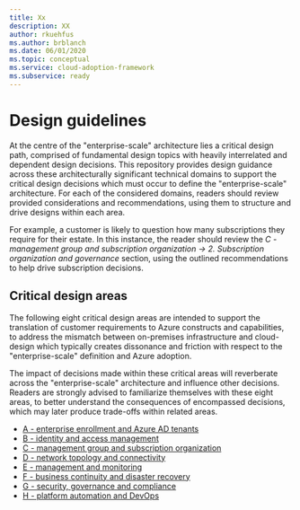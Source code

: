 ```yaml
---
title: Xx
description: XX
author: rkuehfus
ms.author: brblanch
ms.date: 06/01/2020
ms.topic: conceptual
ms.service: cloud-adoption-framework
ms.subservice: ready
---
```


# Design guidelines

At the centre of the "enterprise-scale" architecture lies a critical design path, comprised of fundamental design topics with heavily interrelated and dependent design decisions. This repository provides design guidance across these architecturally significant technical domains to support the critical design decisions which must occur to define the "enterprise-scale" architecture. For each of the considered domains, readers should review provided considerations and recommendations, using them to structure and drive designs within each area.

For example, a customer is likely to question how many subscriptions they require for their estate. In this instance, the reader should review the *C - management group and subscription organization -&gt; 2. Subscription organization and governance* section, using the outlined recommendations to help drive subscription decisions.

## Critical design areas

The following eight critical design areas are intended to support the translation of customer requirements to Azure constructs and capabilities, to address the mismatch between on-premises infrastructure and cloud-design which typically creates dissonance and friction with respect to the "enterprise-scale" definition and Azure adoption.

The impact of decisions made within these critical areas will reverberate across the "enterprise-scale" architecture and influence other decisions. Readers are strongly advised to familiarize themselves with these eight areas, to better understand the consequences of encompassed decisions, which may later produce trade-offs within related areas.

- [A - enterprise enrollment and Azure AD tenants](./Enterprise-Enrollment-and-Azure-AD-Tenants.md)
- [B - identity and access management](./Identity-and-Access-Management.md)
- [C - management group and subscription organization](./Management-Group-and-Subscription-Organization.md)
- [D - network topology and connectivity](./Network-Topology-and-Connectivity.md)
- [E - management and monitoring](./Management-and-Monitoring.md)
- [F - business continuity and disaster recovery](./Business-Continuity-and-Disaster-Recovery.md)
- [G - security, governance and compliance](./Security-Governance-and-Compliance.md)
- [H - platform automation and DevOps](./Platform-Automation-and-DevOps.md)
